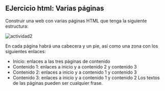 ## EJercicio html: Varias páginas

Construir una web con varias páginas HTML que tenga la siguiente estructura:

![actividad2](https://imgur.com/jJ1MA8y.png)

En cada página habrá una cabecera y un pie, así como una zona con
los siguientes enlaces:
* Inicio: enlaces a las tres páginas de contenido
* Contenido 1: enlaces a inicio y a contenido 2 y contenido 3
* Contenido 2: enlaces a inicio y a contenido 1 y contenido 3
* Contenido 3: enlaces a inicio y a contenido 1 y contenido 2
Los textos de las páginas pueden ser cualquier frase.
